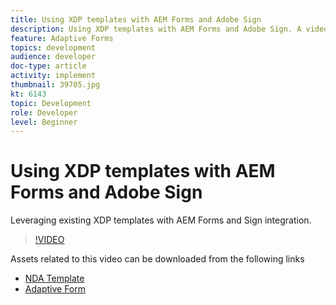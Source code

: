 ```yaml
---
title: Using XDP templates with AEM Forms and Adobe Sign
description: Using XDP templates with AEM Forms and Adobe Sign. A video that details leveraging existing XDP templates with AEM Forms and Sign integration.
feature: Adaptive Forms
topics: development
audience: developer
doc-type: article
activity: implement
thumbnail: 39705.jpg
kt: 6143
topic: Development
role: Developer
level: Beginner
---
```

# Using XDP templates with AEM Forms and Adobe Sign

Leveraging existing XDP templates with AEM Forms and Sign integration.

>[!VIDEO](https://video.tv.adobe.com/v/39705/?quality=9&learn=on)

Assets related to this video can be downloaded from the following links

* [NDA Template](assets/nda-agreement-xdp-template.zip)
* [Adaptive Form](assets/nda-agreement-af-with-xdp-template.zip)
